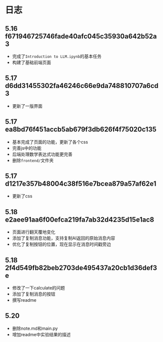 # 日志

## 5.16 f671946725746fade40afc045c35930a642b52a3
- 完成了`Introduction to LLM.ipynb`的基本任务
- 构建了基础前端页面

## 5.17 d6dd31455302fa46246c66e9da748810707a6cd3
- 更新了一版界面

## 5.17 ea8bd76f451accb5ab679f3db626f4f75020c135
- 基本完成了页面的功能，更新了各个css
- 完善js中的功能
- 后端处理数学表达式功能更完善
- 删除`frontend/`文件夹

## 5.17 d1217e357b48004c38f516e7bcea879a57af62e1
- 更新了css

## 5.18 e2aee91aa6f00efca219fa7ab32d4235d15e1ac8
- 页面进行翻天覆地变化
- 添加了复制消息功能，支持复制AI返回的原始消息内容
- 优化了复制按钮的位置，现在显示在消息时间戳旁边

## 5.18 2f4d549fb82beb2703de495437a20cb1d36def3e
- 修改了一下calculate的问题
- 添加了复制消息的按钮
- 撰写readme

## 5.20
- 删除note.md和main.py
- 增加readme中实验结果的描述